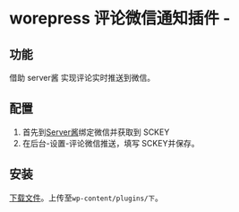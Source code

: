 # worepress 评论微信通知插件 - 

## 功能

借助 server酱 实现评论实时推送到微信。

## 配置

1. 首先到[Server酱](https://sct.ftqq.com/login)绑定微信并获取到 SCKEY
2. 在后台-设置-评论微信推送，填写 SCKEY并保存。

## 安装

[下载文件](https://github.com/sysweekup/sendToWechat/releases/tag/v1.0.0-alph)。上传至`wp-content/plugins/下`。

